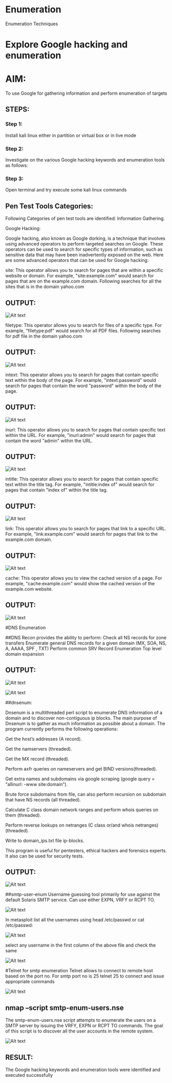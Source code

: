 # Enumeration
Enumeration Techniques

# Explore Google hacking and enumeration 

# AIM:

To use Google for gathering information and perform enumeration of targets

## STEPS:

### Step 1:

Install kali linux either in partition or virtual box or in live mode

### Step 2:

Investigate on the various Google hacking keywords and enumeration tools as follows:


### Step 3:
Open terminal and try execute some kali linux commands

## Pen Test Tools Categories:  

Following Categories of pen test tools are identified:
Information Gathering.

Google Hacking:

Google hacking, also known as Google dorking, is a technique that involves using advanced operators to perform targeted searches on Google. These operators can be used to search for specific types of information, such as sensitive data that may have been inadvertently exposed on the web. Here are some advanced operators that can be used for Google hacking:

site: This operator allows you to search for pages that are within a specific website or domain. For example, "site:example.com" would search for pages that are on the example.com domain.
Following searches for all the sites that is in the domain yahoo.com
## OUTPUT:
![Alt text](1.png)


filetype: This operator allows you to search for files of a specific type. For example, "filetype:pdf" would search for all PDF files.
Following searches for pdf file in the domain yahoo.com
## OUTPUT:
![Alt text](2.png)




intext: This operator allows you to search for pages that contain specific text within the body of the page. For example, "intext:password" would search for pages that contain the word "password" within the body of the page.
## OUTPUT:
![Alt text](3.png)



inurl: This operator allows you to search for pages that contain specific text within the URL. For example, "inurl:admin" would search for pages that contain the word "admin" within the URL.

## OUTPUT:
![Alt text](4.png)

intitle: This operator allows you to search for pages that contain specific text within the title tag. For example, "intitle:index of" would search for pages that contain "index of" within the title tag.

## OUTPUT:
![Alt text](5.png)


link: This operator allows you to search for pages that link to a specific URL. For example, "link:example.com" would search for pages that link to the example.com domain.
## OUTPUT:
![Alt text](6.png)


cache: This operator allows you to view the cached version of a page. For example, "cache:example.com" would show the cached version of the example.com website.
## OUTPUT:
![Alt text](7.png)

 
#DNS Enumeration


##DNS Recon
provides the ability to perform:
Check all NS records for zone transfers
Enumerate general DNS records for a given domain (MX, SOA, NS, A, AAAA, SPF , TXT)
Perform common SRV Record Enumeration
Top level domain expansion
## OUTPUT:
![Alt text](8.png)


![Alt text](9.png)



##dnsenum:

Dnsenum is a multithreaded perl script to enumerate DNS information of a domain and to discover non-contiguous ip blocks. The main purpose of Dnsenum is to gather as much information as possible about a domain. The program currently performs the following operations:

Get the host’s addresses (A record).

Get the namservers (threaded).

Get the MX record (threaded).

Perform axfr queries on nameservers and get BIND versions(threaded).

Get extra names and subdomains via google scraping (google query = “allinurl: -www site:domain”).

Brute force subdomains from file, can also perform recursion on subdomain that have NS records (all threaded).

Calculate C class domain network ranges and perform whois queries on them (threaded).

Perform reverse lookups on netranges (C class or/and whois netranges) (threaded).

Write to domain_ips.txt file ip-blocks.

This program is useful for pentesters, ethical hackers and forensics experts. It also can be used for security tests.

## OUTPUT:

![Alt text](10.png)

##smtp-user-enum
Username guessing tool primarily for use against the default Solaris SMTP service. Can use either EXPN, VRFY or RCPT TO.

![Alt text](11.png)

In metasploit list all the usernames using head /etc/passwd or cat /etc/passwd:

![Alt text](14.jpg)

select any username in the first column of the above file and check the same

![Alt text](15.png)

#Telnet for smtp enumeration
Telnet allows to connect to remote host based on the port no. For smtp port no is 25
telnet <host address> 25 to connect
and issue appropriate commands

![Alt text](16.png)

## nmap –script smtp-enum-users.nse <hostname>

The smtp-enum-users.nse script attempts to enumerate the users on a SMTP server by issuing the VRFY, EXPN or RCPT TO commands. The goal of this script is to discover all the user accounts in the remote system.

![Alt text](17.png)


## RESULT:
The Google hacking keywords and enumeration tools were identified and executed successfully

